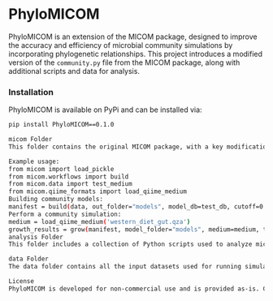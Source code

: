 # PhyloMICOM

PhyloMICOM is an extension of the MICOM package, designed to improve the accuracy and efficiency of microbial community simulations by incorporating phylogenetic relationships. This project introduces a modified version of the `community.py` file from the MICOM package, along with additional scripts and data for analysis.

### Installation

PhyloMICOM is available on PyPi and can be installed via:

```bash
pip install PhyloMICOM==0.1.0

micom Folder
This folder contains the original MICOM package, with a key modification to the community.py file. The modification, known as PhyloMICOM, pools the metabolic models of phylogenetically related organisms at the order level. This allows for more accurate and phylogenetically-informed simulations of microbial communities.

Example usage:
from micom import load_pickle
from micom.workflows import build
from micom.data import test_medium
from micom.qiime_formats import load_qiime_medium
Building community models:
manifest = build(data, out_folder="models", model_db=test_db, cutoff=0.0001, threads=2)
Perform a community simulation:
medium = load_qiime_medium('western_diet_gut.qza')
growth_results = grow(manifest, model_folder="models", medium=medium, tradeoff=0.5, threads=2)
analysis Folder
This folder includes a collection of Python scripts used to analyze microbial communities. These scripts are tailored to work with the PhyloMICOM framework and provide tools for various types of analyses, such as sensitivity testing, growth rate prediction, and statistical evaluations.

data Folder
The data folder contains all the input datasets used for running simulations and the corresponding output data generated by PhyloMICOM. This includes metagenomic data, configuration files, and simulation results. The input data is structured to be easily accessible for rerunning or extending the analyses performed in this project.

License
PhyloMICOM is developed for non-commercial use and is provided as-is. Contributions are welcome and appreciated. For inquiries about collaborations or commercial usage and development, please contact us at s.mofidifar@gmail.com.
